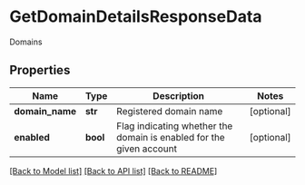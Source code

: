 # GetDomainDetailsResponseData

Domains
## Properties
Name | Type | Description | Notes
------------ | ------------- | ------------- | -------------
**domain_name** | **str** | Registered domain name | [optional] 
**enabled** | **bool** | Flag indicating whether the domain is enabled for the given account | [optional] 

[[Back to Model list]](../README.md#documentation-for-models) [[Back to API list]](../README.md#documentation-for-api-endpoints) [[Back to README]](../README.md)


